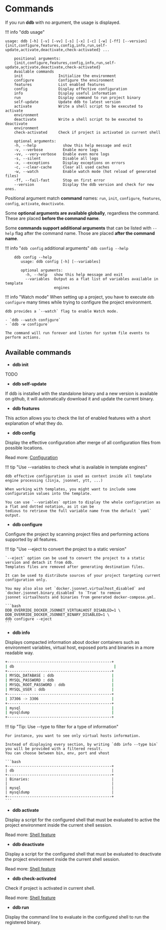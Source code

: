 Commands
========

If you run **ddb** with no argument, the usage is displayed.

!!! info "ddb usage"
```
usage: ddb [-h] [-v] [-vv] [-s] [-x] [-c] [-w] [-ff] [--version]
{init,configure,features,config,info,run,self-update,activate,deactivate,check-activated} ...

    positional arguments:
    {init,configure,features,config,info,run,self-update,activate,deactivate,check-activated}
    Available commands
    init                Initialize the environment
    configure           Configure the environment
    features            List enabled features
    config              Display effective configuration
    info                Display useful information
    run                 Display command to run project binary
    self-update         Update ddb to latest version
    activate            Write a shell script to be executed to activate
    environment
    deactivate          Write a shell script to be executed to deactivate
    environment
    check-activated     Check if project is activated in current shell
    
    optional arguments:
    -h, --help            show this help message and exit
    -v, --verbose         Enable more logs
    -vv, --very-verbose   Enable even more logs
    -s, --silent          Disable all logs
    -x, --exceptions      Display exceptions on errors
    -c, --clear-cache     Clear all used caches
    -w, --watch           Enable watch mode (hot reload of generated files)
    -ff, --fail-fast      Stop on first error
    --version             Display the ddb version and check for new ones.

```

Positional argument match **command** names: `run`, `init`, `configure`, `features`, `config`, `activate`, `deactivate`.

Some **optional arguments are available globally**, regardless the command. These are placed **before the command name**.

Some **commands support additional arguments** that can be listed with `--help` flag after the command name. 
Those are placed **after the command name**.

!!! info "`ddb config` additional arguments"
    `ddb config --help`

        ddb config --help
           usage: ddb config [-h] [--variables]
           
           optional arguments:
             -h, --help   show this help message and exit
             --variables  Output as a flat list of variables available in template
                          engines

!!! info "Watch mode"
    When setting up a project, you have to execute `ddb configure` many times while trying to configure the project 
    environment.
    
    ddb provides a `--watch` flag to enable Watch mode.
    
    - `ddb --watch configure`
    - `ddb -w configure`
    
    The command will run forever and listen for system file events to perform actions.

Available commands
---

- **ddb init**

TODO

- **ddb self-update**

If ddb is installed with the standalone binary and a new version is available on github, it will automatically download 
it and update the current binary.

- **ddb features**

This action allows you to check the list of enabled features with a short explanation of what they do. 

- **ddb config**

Display the effective configuration after merge of all configuration files from possible locations.

Read more: [Configuration](configuration.md)
    
!!! tip "Use --variables to check what is available in template engines"
    
    ddb effective configuration is used as context inside all template engine processing (Jinja, jsonnet, ytt, ...)
    
    When working with templates, you might want to include some configuration values into the template.
    
    You can use `--variables` option to display the whole configuration as a flat and dotted notation, as it can be 
    tedious to retrieve the full variable name from the default `yaml` output. 

- **ddb configure**

Configure the project by scanning project files and performing actions supported by all features.

!!! tip "Use --eject to convert the project to a static version"

    `--eject` option can be used to convert the project to a static version and detach it from ddb. 
    Templates files are removed after generating destination files.

    It can be used to distribute sources of your project targeting current configuration only.

    You may also also set `docker.jsonnet.virtualhost_disabled` and `docker.jsonnet.binary_disabled` to `True` to remove 
    jsonnet virtualhosts and binaries from generated docker-compose.yml.

    ```bash
    DDB_OVERRIDE_DOCKER_JSONNET_VIRTUALHOST_DISABLED=1 \
    DDB_OVERRIDE_DOCKER_JSONNET_BINARY_DISABLED=1 \
    ddb configure --eject
    ```

- **ddb info**

Displays compacted information about docker containers such as environment variables, virtual host, exposed ports and 
binaries in a more readable way.

```bash 
+-----------------------------------------------+
| db                                             |
+-----------------------------------------------+
| MYSQL_DATABASE : ddb                          |
| MYSQL_PASSWORD : ddb                          |
| MYSQL_ROOT_PASSWORD : ddb                     |
| MYSQL_USER : ddb                              |
+-----------------------------------------------+
| 37306 -> 3306                                 |
+-----------------------------------------------+
| mysql                                         |
| mysqldump                                     |
+-----------------------------------------------+
```

!!! tip "Tip: Use --type to filter for a type of information"

    For instance, you want to see only virtual hosts information. 
    
    Instead of displaying every section, by writing `ddb info --type bin` you will be provided with a filtered result.
    You can choose between bin, env, port and vhost
    
    ```bash 
    +-----------------------------------------------+
    | db                                            |
    +-----------------------------------------------+
    | Binaries:                                     |
    |                                               |
    | mysql                                         |
    | mysqldump                                     |
    +-----------------------------------------------+
    ```

- **ddb activate**

Display a script for the configured shell that must be evaluated to active the project environment inside the current
shell session.

Read more: [Shell feature](features/shell.md)

- **ddb deactivate**

Display a script for the configured shell that must be evaluated to deactivate the project environment inside the
current shell session.

Read more: [Shell feature](features/shell.md)

- **ddb check-activated**

Check if project is activated in current shell.

Read more: [Shell feature](features/shell.md)

- **ddb run**

Display the command line to evaluate in the configured shell to run the registered binary.
